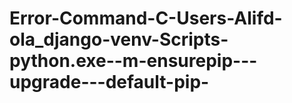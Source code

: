 # Error-Command-C-Users-Alifd-ola_django-venv-Scripts-python.exe--m-ensurepip---upgrade---default-pip-
